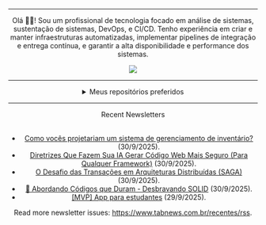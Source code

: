 <div align="center">
<hr>
<p>Olá 👋🏾! Sou um profissional de tecnologia focado em análise de sistemas, sustentação de sistemas, DevOps, e CI/CD. Tenho experiência em criar e manter infraestruturas automatizadas, implementar pipelines de integração e entrega contínua, e garantir a alta disponibilidade e performance dos sistemas.</p>
  <img src="https://media.giphy.com/media/yAGIvCiwPJn5C/giphy.gif">
<hr>
  <details>
  <summary>Meus repositórios preferidos</summary>
  <br />
  Alguns dos meus melhores repositórios:
  <br />
<br />
  <ul><li><a href=https://github.com/commitgeist/aluratube target="_blank" rel="noopener noreferrer">commitgeist/aluratube</a> (<b>0</b> ✨ and <b>0</b> 🍴): Aluratube - Desenvolvido durante a imersão React da Alura no final de 2022</li><li><a href=https://github.com/commitgeist/nlw-ia target="_blank" rel="noopener noreferrer">commitgeist/nlw-ia</a> (<b>0</b> ✨ and <b>0</b> 🍴): Projeto desenvolvido durante a NLW IA - Usando a API da OPENAI</li><li><a href=https://github.com/commitgeist/nlw-journey-ia target="_blank" rel="noopener noreferrer">commitgeist/nlw-journey-ia</a> (<b>0</b> ✨ and <b>0</b> 🍴): NLW IA - Agent de viagens usando python + langchain + GPT</li>
<li>More coming soon :).</li>
</ul>
  </details>
  <hr/>
    <summary>Recent Newsletters</summary>
  <br />
  <ul>
    <li><a href=https://www.tabnews.com.br/divinomatheus/como-voces-projetariam-um-sistema-de-gerenciamento-de-inventario target="_blank" rel="noopener noreferrer">Como vocês projetariam um sistema de gerenciamento de inventário?</a> (30/9/2025).</li><li><a href=https://www.tabnews.com.br/gmasson/diretrizes-que-fazem-sua-ia-gerar-codigo-web-mais-seguro-para-qualquer-framework target="_blank" rel="noopener noreferrer">Diretrizes Que Fazem Sua IA Gerar Código Web Mais Seguro (Para Qualquer Framework)</a> (30/9/2025).</li><li><a href=https://www.tabnews.com.br/HerbertGeorgeWells/o-desafio-das-transacoes-em-arquiteturas-distribuidas-saga target="_blank" rel="noopener noreferrer">O Desafio das Transações em Arquiteturas Distribuídas (SAGA)</a> (30/9/2025).</li><li><a href=https://www.tabnews.com.br/conselheirotech/abordando-codigos-que-duram-desbravando-solid target="_blank" rel="noopener noreferrer">📢 Abordando Códigos que Duram - Desbravando SOLID</a> (30/9/2025).</li><li><a href=https://www.tabnews.com.br/gabrielbaiano/mvp-app-para-estudantes target="_blank" rel="noopener noreferrer">[MVP] App para estudantes</a> (29/9/2025).</li>
  </ul>
<p>Read more newsletter issues: <a href="https://www.tabnews.com.br/recentes/rss">https://www.tabnews.com.br/recentes/rss</a>.</p>
  </details>
